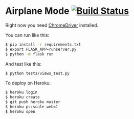# Airplane Mode [![Build Status](https://travis-ci.org/gmendonca/airplanemode.svg?branch=master)](https://travis-ci.org/gmendonca/airplanemode)


Right now you need [ChromeDriver](https://sites.google.com/a/chromium.org/chromedriver/) installed.

You can run like this:

```bash
$ pip install -r requirements.txt
$ export FLASK_APP=runserver.py
$ python -m flask run
```

And test like this:

```bash
$ python tests/views_test.py
```


To deploy on Heroku:

```bash
$ heroku login
$ heroku create
$ git push heroku master
$ heroku ps:scale web=1
$ heroku open
```

